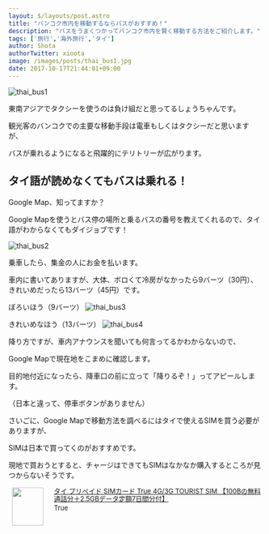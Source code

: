 ```yaml
---
layout: $/layouts/post.astro
title: "バンコク市内を移動するならバスがおすすめ！"
description: "バスをうまくつかってバンコク市内を賢く移動する方法をご紹介します。"
tags: ['旅行','海外旅行','タイ']
author: Shota
authorTwitter: xioota
image: /images/posts/thai_bus1.jpg
date: 2017-10-17T21:44:01+09:00
---
```


![thai_bus1](/images/posts/thai_bus1.jpg)

東南アジアでタクシーを使うのは負け組だと思ってるしょうちゃんです。

観光客のバンコクでの主要な移動手段は電車もしくはタクシーだと思いますが、

バスが乗れるようになると飛躍的にテリトリーが広がります。


## タイ語が読めなくてもバスは乗れる！
Google Map、知ってますか？

Google Mapを使うとバス停の場所と乗るバスの番号を教えてくれるので、タイ語がわからなくてもダイジョブです！

![thai_bus2](/images/posts/thai_bus2.jpg)

乗車したら、集金の人にお金を払います。

車内に書いてありますが、大体、ボロくて冷房がなかったら9バーツ（30円）、きれいめだったら13バーツ（45円）です。

ぼろいほう（9バーツ）
![thai_bus3](/images/posts/thai_bus3.jpg)

きれいめなほう（13バーツ）
![thai_bus4](/images/posts/thai_bus4.jpg)

<script data-ad-client="ca-pub-9971307452839678" async src="https://pagead2.googlesyndication.com/pagead/js/adsbygoogle.js"></script>

降り方ですが、車内アナウンスを聞いても何言ってるかわからないので、

Google Mapで現在地をこまめに確認します。

目的地付近になったら、降車口の前に立って「降りるぞ！」ってアピールします。

（日本と違って、停車ボタンがありません）


さいごに、Google Mapで移動方法を調べるにはタイで使えるSIMを買う必要がありますが、

SIMは日本で買ってくのがおすすめです。

現地で買おうとすると、チャージはできてもSIMはなかなか購入するところが見つからないそうです。

<div class="babylink-box" style="overflow: hidden; font-size: small; zoom: 1; margin: 15px 0; text-align: left;"><div class="babylink-image" style="float: left; margin: 0px 15px 10px 0px; width: 75px; height: 75px; text-align: center;"><a href="https://www.amazon.co.jp/exec/obidos/ASIN/B071VPQ83B/shiorisato203-22/" rel="nofollow" target="_blank"><img style="border-top: medium none; border-right: medium none; border-bottom: medium none; border-left: medium none;" src="https://images-fe.ssl-images-amazon.com/images/I/51TNPFZrMQL._SL75_.jpg" width="62" height="75" /></a></div><div class="babylink-info" style="overflow: hidden; zoom: 1; line-height: 120%;"><div class="babylink-title" style="margin-bottom: 2px; line-height: 120%;"><a href="https://www.amazon.co.jp/exec/obidos/ASIN/B071VPQ83B/shiorisato203-22/" rel="nofollow" target="_blank">タイ プリペイド SIMカード True 4G/3G TOURIST SIM 【100Bの無料通話分＋2.5GBデータ定額7日間分付】</a></div><div class="babylink-manufacturer" style="margin-bottom: 5px;">True</div></div><div class="booklink-footer" style="clear: left"></div></div>


